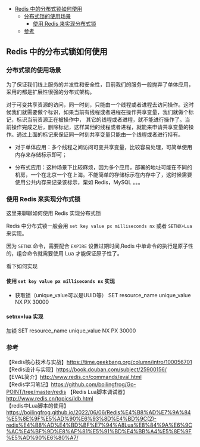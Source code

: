 <!-- START doctoc generated TOC please keep comment here to allow auto update -->
<!-- DON'T EDIT THIS SECTION, INSTEAD RE-RUN doctoc TO UPDATE -->

- [Redis 中的分布式锁如何使用](#redis-%E4%B8%AD%E7%9A%84%E5%88%86%E5%B8%83%E5%BC%8F%E9%94%81%E5%A6%82%E4%BD%95%E4%BD%BF%E7%94%A8)
  - [分布式锁的使用场景](#%E5%88%86%E5%B8%83%E5%BC%8F%E9%94%81%E7%9A%84%E4%BD%BF%E7%94%A8%E5%9C%BA%E6%99%AF)
    - [使用 Redis 来实现分布式锁](#%E4%BD%BF%E7%94%A8-redis-%E6%9D%A5%E5%AE%9E%E7%8E%B0%E5%88%86%E5%B8%83%E5%BC%8F%E9%94%81)
  - [参考](#%E5%8F%82%E8%80%83)

<!-- END doctoc generated TOC please keep comment here to allow auto update -->

## Redis 中的分布式锁如何使用

### 分布式锁的使用场景

为了保证我们线上服务的并发性和安全性，目前我们的服务一般抛弃了单体应用，采用的都是扩展性很强的分布式架构。    

对于可变共享资源的访问，同一时刻，只能由一个线程或者进程去访问操作。这时候我们就需要做个标识，如果当前有线程或者进程在操作共享变量，我们就做个标记，标识当前资源正在被操作中， 其它的线程或者进程，就不能进行操作了。当前操作完成之后，删除标记，这样其他的线程或者进程，就能来申请共享变量的操作。通过上面的标记来保证同一时刻共享变量只能由一个线程或者进行持有。  

- 对于单体应用：多个线程之间访问可变共享变量，比较容易处理，可简单使用内存来存储标示即可；  

- 分布式应用：这种场景下比较麻烦，因为多个应用，部署的地址可能在不同的机房，一个在北京一个在上海。不能简单的存储标示在内存中了，这时候需要使用公共内存来记录该标示，栗如 Redis，MySQL 。。。   

### 使用 Redis 来实现分布式锁

这里来聊聊如何使用 Redis 实现分布式锁  

Redis 中分布式锁一般会用 `set key value px milliseconds nx` 或者 `SETNX+Lua`来实现。  

因为 `SETNX` 命令，需要配合 `EXPIRE` 设置过期时间,Redis 中单命令的执行是原子性的，组合命令就需要使用 Lua 才能保证原子性了。  

看下如何实现  

#### 使用 `set key value px milliseconds nx` 实现  

- 获取锁（unique_value可以是UUID等）
  SET resource_name unique_value NX PX 30000

#### setnx+lua 实现

加锁 SET resource_name unique_value NX PX 30000



### 参考

【Redis核心技术与实战】https://time.geekbang.org/column/intro/100056701    
【Redis设计与实现】https://book.douban.com/subject/25900156/   
【EVAL简介】http://www.redis.cn/commands/eval.html   
【Redis学习笔记】https://github.com/boilingfrog/Go-POINT/tree/master/redis
【Redis Lua脚本调试器】http://www.redis.cn/topics/ldb.html    
【redis中Lua脚本的使用】https://boilingfrog.github.io/2022/06/06/Redis%E4%B8%AD%E7%9A%84%E5%8E%9F%E5%AD%90%E6%93%8D%E4%BD%9C(2)-redis%E4%B8%AD%E4%BD%BF%E7%94%A8Lua%E8%84%9A%E6%9C%AC%E4%BF%9D%E8%AF%81%E5%91%BD%E4%BB%A4%E5%8E%9F%E5%AD%90%E6%80%A7/  


